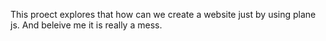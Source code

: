 This proect explores that how can we create a website just by using plane js.
And beleive me it is really a mess.
